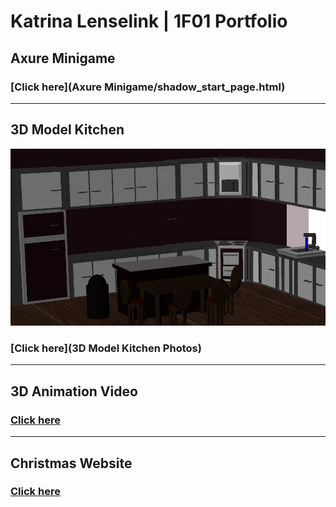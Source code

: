 # Katrina Lenselink | 1F01 Portfolio

## Axure Minigame 
### [Click here](Axure Minigame/shadow_start_page.html) 

-------------------------------------------------------------------------------------------------------------------------

## 3D Model Kitchen 
![](images/Kitchen_View_2.png)
### [Click here](3D Model Kitchen Photos)
-------------------------------------------------------------------------------------------------------------------------

## 3D Animation Video 
### [Click here](images/3Dvideo.html)

-------------------------------------------------------------------------------------------------------------------------
## Christmas Website 
### [Click here](FinalWebsiteAssignment-master/MainPage.html)
